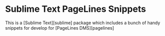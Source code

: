 Sublime Text PageLines Snippets
==================

This is a [Sublime Text][sublime] package which includes a bunch of handy snippets for develop for [PageLines DMS][pagelines]

